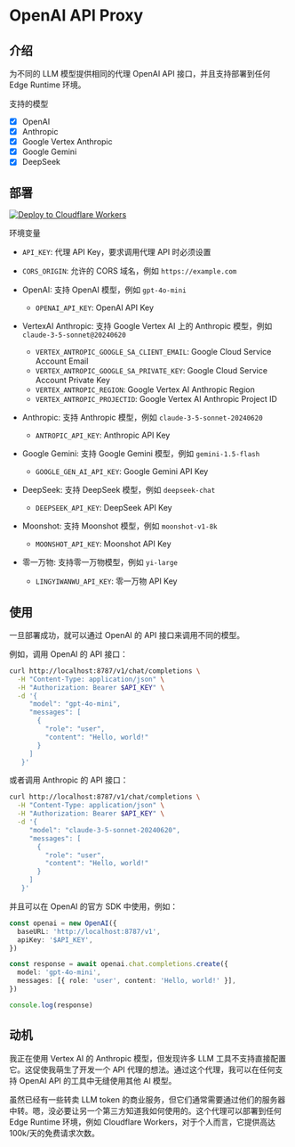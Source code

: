 # OpenAI API Proxy

## 介绍

为不同的 LLM 模型提供相同的代理 OpenAI API 接口，并且支持部署到任何 Edge Runtime 环境。

支持的模型

- [x] OpenAI
- [x] Anthropic
- [x] Google Vertex Anthropic
- [x] Google Gemini
- [x] DeepSeek

## 部署

[![Deploy to Cloudflare Workers](https://deploy.workers.cloudflare.com/button)](https://deploy.workers.cloudflare.com/?url=https://github.com/rxliuli/openai-api-proxy)

环境变量

- `API_KEY`: 代理 API Key，要求调用代理 API 时必须设置
- `CORS_ORIGIN`: 允许的 CORS 域名，例如 `https://example.com`

- OpenAI: 支持 OpenAI 模型，例如 `gpt-4o-mini`
  - `OPENAI_API_KEY`: OpenAI API Key
- VertexAI Anthropic: 支持 Google Vertex AI 上的 Anthropic 模型，例如 `claude-3-5-sonnet@20240620`
  - `VERTEX_ANTROPIC_GOOGLE_SA_CLIENT_EMAIL`: Google Cloud Service Account Email
  - `VERTEX_ANTROPIC_GOOGLE_SA_PRIVATE_KEY`: Google Cloud Service Account Private Key
  - `VERTEX_ANTROPIC_REGION`: Google Vertex AI Anthropic Region
  - `VERTEX_ANTROPIC_PROJECTID`: Google Vertex AI Anthropic Project ID
- Anthropic: 支持 Anthropic 模型，例如 `claude-3-5-sonnet-20240620`
  - `ANTROPIC_API_KEY`: Anthropic API Key
- Google Gemini: 支持 Google Gemini 模型，例如 `gemini-1.5-flash`
  - `GOOGLE_GEN_AI_API_KEY`: Google Gemini API Key
- DeepSeek: 支持 DeepSeek 模型，例如 `deepseek-chat`
  - `DEEPSEEK_API_KEY`: DeepSeek API Key
- Moonshot: 支持 Moonshot 模型，例如 `moonshot-v1-8k`
  - `MOONSHOT_API_KEY`: Moonshot API Key
- 零一万物: 支持零一万物模型，例如 `yi-large`
  - `LINGYIWANWU_API_KEY`: 零一万物 API Key

## 使用

一旦部署成功，就可以通过 OpenAI 的 API 接口来调用不同的模型。

例如，调用 OpenAI 的 API 接口：

```bash
curl http://localhost:8787/v1/chat/completions \
  -H "Content-Type: application/json" \
  -H "Authorization: Bearer $API_KEY" \
  -d '{
     "model": "gpt-4o-mini",
     "messages": [
       {
         "role": "user",
         "content": "Hello, world!"
       }
     ]
   }'
```

或者调用 Anthropic 的 API 接口：

```bash
curl http://localhost:8787/v1/chat/completions \
  -H "Content-Type: application/json" \
  -H "Authorization: Bearer $API_KEY" \
  -d '{
     "model": "claude-3-5-sonnet-20240620",
     "messages": [
       {
         "role": "user",
         "content": "Hello, world!"
       }
     ]
   }'
```

并且可以在 OpenAI 的官方 SDK 中使用，例如：

```ts
const openai = new OpenAI({
  baseURL: 'http://localhost:8787/v1',
  apiKey: '$API_KEY',
})

const response = await openai.chat.completions.create({
  model: 'gpt-4o-mini',
  messages: [{ role: 'user', content: 'Hello, world!' }],
})

console.log(response)
```

## 动机

我正在使用 Vertex AI 的 Anthropic 模型，但发现许多 LLM 工具不支持直接配置它。这促使我萌生了开发一个 API 代理的想法。通过这个代理，我可以在任何支持 OpenAI API 的工具中无缝使用其他 AI 模型。

虽然已经有一些转卖 LLM token 的商业服务，但它们通常需要通过他们的服务器中转。嗯，没必要让另一个第三方知道我如何使用的。这个代理可以部署到任何 Edge Runtime 环境，例如 Cloudflare Workers，对于个人而言，它提供高达 100k/天的免费请求次数。
